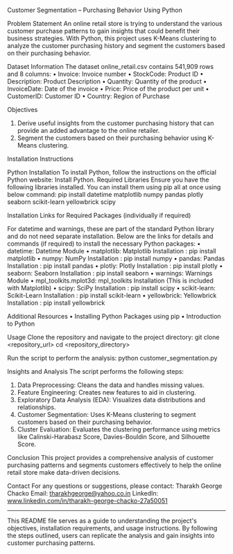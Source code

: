 Customer Segmentation – Purchasing Behavior Using Python

Problem Statement
An online retail store is trying to understand the various customer purchase patterns to gain insights that could benefit their business strategies. With Python, this project uses K-Means clustering to analyze the customer purchasing history and segment the customers based on their purchasing behavior.

Dataset Information
The dataset online_retail.csv contains 541,909 rows and 8 columns:
•	Invoice: Invoice number
•	StockCode: Product ID
•	Description: Product Description
•	Quantity: Quantity of the product
•	InvoiceDate: Date of the invoice
•	Price: Price of the product per unit
•	CustomerID: Customer ID
•	Country: Region of Purchase


Objectives
1.	Derive useful insights from the customer purchasing history that can provide an added advantage to the online retailer.
2.	Segment the customers based on their purchasing behavior using K-Means clustering.


Installation Instructions

Python Installation
To install Python, follow the instructions on the official Python website: Install Python.
Required Libraries
Ensure you have the following libraries installed. You can install them using pip all at once using below command:
pip install datetime matplotlib numpy pandas plotly seaborn scikit-learn yellowbrick scipy

Installation Links for Required Packages (individually if required)

For datetime and warnings, these are part of the standard Python library and do not need separate installation.
Below are the links for details and commands (if required) to install the necessary Python packages:
•	datetime: Datetime Module
•	matplotlib: Matplotlib Installation : pip install matplotlib
•	numpy: NumPy Installation : pip install numpy
•	pandas: Pandas Installation : pip install pandas
•	plotly: Plotly Installation : pip install plotly
•	seaborn: Seaborn Installation : pip install seaborn
•	warnings: Warnings Module
•	mpl_toolkits.mplot3d: mpl_toolkits Installation (This is included with Matplotlib)
•	scipy: SciPy Installation : pip install scipy
•	scikit-learn: Scikit-Learn Installation : pip install scikit-learn
•	yellowbrick: Yellowbrick Installation : pip install yellowbrick

Additional Resources
•	Installing Python Packages using pip
•	Introduction to Python


Usage
Clone the repository and navigate to the project directory:
git clone <repository_url>
cd <repository_directory>


Run the script to perform the analysis:
python customer_segmentation.py


Insights and Analysis
The script performs the following steps:
1.	Data Preprocessing: Cleans the data and handles missing values.
2.	Feature Engineering: Creates new features to aid in clustering.
3.	Exploratory Data Analysis (EDA): Visualizes data distributions and relationships.
4.	Customer Segmentation: Uses K-Means clustering to segment customers based on their purchasing behavior.
5.	Cluster Evaluation: Evaluates the clustering performance using metrics like Calinski-Harabasz Score, Davies-Bouldin Score, and Silhouette Score.


Conclusion
This project provides a comprehensive analysis of customer purchasing patterns and segments customers effectively to help the online retail store make data-driven decisions.

Contact
For any questions or suggestions, please contact:
Tharakh George Chacko
Email: tharakhgeorge@yahoo.co.in
LinkedIn: www.linkedin.com/in/tharakh-george-chacko-27a50051

________________________________________
This README file serves as a guide to understanding the project's objectives, installation requirements, and usage instructions. By following the steps outlined, users can replicate the analysis and gain insights into customer purchasing patterns.


